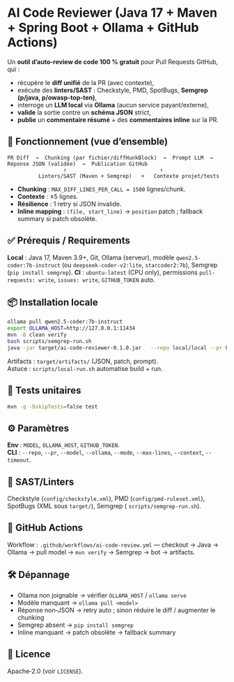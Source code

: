 # AI Code Reviewer (Java 17 + Maven + Spring Boot + Ollama + GitHub Actions)

Un **outil d’auto‑review de code 100 % gratuit** pour Pull Requests GitHub, qui :

- récupère le **diff unifié** de la PR (avec contexte),
- exécute des **linters/SAST** : Checkstyle, PMD, SpotBugs, **Semgrep (p/java, p/owasp-top-ten)**,
- interroge un **LLM local** via **Ollama** (aucun service payant/externe),
- **valide** la sortie contre un **schéma JSON** strict,
- **publie** un **commentaire résumé** + des **commentaires inline** sur la PR.

## 🧩 Fonctionnement (vue d’ensemble)

```
PR Diff  →  Chunking (par fichier/diffHunkBlock)  →  Prompt LLM  →  Réponse JSON (validée)  →  Publication GitHub
                  ↑                              ↑
          Linters/SAST (Maven + Semgrep)   +   Contexte projet/tests
```

- **Chunking** : `MAX_DIFF_LINES_PER_CALL = 1500` lignes/chunk.
- **Contexte** : ±5 lignes.
- **Résilience** : 1 retry si JSON invalide.
- **Inline mapping** : `(file, start_line)` → `position` patch ; fallback summary si patch obsolète.

## ✅ Prérequis / Requirements

**Local** : Java 17, Maven 3.9+, Git, Ollama (serveur), modèle `qwen2.5-coder:7b-instruct` (ou `deepseek-coder-v2:lite`,
`starcoder2:7b`), Semgrep (`pip install semgrep`).
**CI** : `ubuntu-latest` (CPU only), permissions `pull-requests: write`, `issues: write`, `GITHUB_TOKEN` auto.

## 📦 Installation locale

```bash
ollama pull qwen2.5-coder:7b-instruct
export OLLAMA_HOST=http://127.0.0.1:11434
mvn -B clean verify
bash scripts/semgrep-run.sh
java -jar target/ai-code-reviewer-0.1.0.jar   --repo local/local --pr 0   --model qwen2.5-coder:7b-instruct   --ollama $OLLAMA_HOST   --mode local --base main --head HEAD
```

Artifacts : `target/artifacts/` (JSON, patch, prompt).  
Astuce : `scripts/local-run.sh` automatise build + run.

## 🧪 Tests unitaires

```bash
mvn -q -DskipTests=false test
```

## ⚙️ Paramètres

**Env** : `MODEL`, `OLLAMA_HOST`, `GITHUB_TOKEN`.  
**CLI** : `--repo`, `--pr`, `--model`, `--ollama`, `--mode`, `--max-lines`, `--context`, `--timeout`.

## 🔧 SAST/Linters

Checkstyle (`config/checkstyle.xml`), PMD (`config/pmd-ruleset.xml`), SpotBugs (XML sous `target/`), Semgrep (
`scripts/semgrep-run.sh`).

## 🤖 GitHub Actions

Workflow : `.github/workflows/ai-code-review.yml` — checkout → Java → Ollama → pull model → `mvn verify` → Semgrep →
bot → artifacts.

## 🛠 Dépannage

- Ollama non joignable → vérifier `OLLAMA_HOST` / `ollama serve`
- Modèle manquant → `ollama pull <model>`
- Réponse non‑JSON → retry auto ; sinon réduire le diff / augmenter le chunking
- Semgrep absent → `pip install semgrep`
- Inline manquant → patch obsolète → fallback summary

## 📝 Licence

Apache‑2.0 (voir `LICENSE`).
